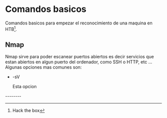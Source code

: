 # Comandos basicos
Comandos basicos para empezar el reconocimiento de una maquina en HTB[^1]. 

[^1]: Hack the box

## Nmap
Nmap sirve para poder escanear puertos abiertos es decir servicios que estan abiertos en algun puerto del ordenador, como SSH o HTTP, etc ...
Algunas opciones mas comunes son:

* -sV

  Esta opcion





\--------
